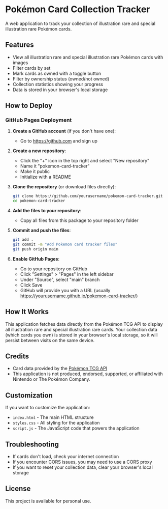 # Pokémon Card Collection Tracker

A web application to track your collection of illustration rare and special illustration rare Pokémon cards.

## Features

- View all illustration rare and special illustration rare Pokémon cards with images
- Filter cards by set
- Mark cards as owned with a toggle button
- Filter by ownership status (owned/not owned)
- Collection statistics showing your progress
- Data is stored in your browser's local storage

## How to Deploy

### GitHub Pages Deployment

1. **Create a GitHub account** (if you don't have one):
   - Go to https://github.com and sign up

2. **Create a new repository**:
   - Click the "+" icon in the top right and select "New repository"
   - Name it "pokemon-card-tracker"
   - Make it public
   - Initialize with a README

3. **Clone the repository** (or download files directly):
   ```bash
   git clone https://github.com/yourusername/pokemon-card-tracker.git
   cd pokemon-card-tracker
   ```

4. **Add the files to your repository**:
   - Copy all files from this package to your repository folder

5. **Commit and push the files**:
   ```bash
   git add .
   git commit -m "Add Pokemon card tracker files"
   git push origin main
   ```

6. **Enable GitHub Pages**:
   - Go to your repository on GitHub
   - Click "Settings" > "Pages" in the left sidebar
   - Under "Source", select "main" branch
   - Click Save
   - GitHub will provide you with a URL (usually https://yourusername.github.io/pokemon-card-tracker/)

## How It Works

This application fetches data directly from the Pokémon TCG API to display all illustration rare and special illustration rare cards. Your collection data (which cards you own) is stored in your browser's local storage, so it will persist between visits on the same device.

## Credits

- Card data provided by the [Pokémon TCG API](https://pokemontcg.io/)
- This application is not produced, endorsed, supported, or affiliated with Nintendo or The Pokémon Company.

## Customization

If you want to customize the application:

- `index.html` - The main HTML structure
- `styles.css` - All styling for the application
- `script.js` - The JavaScript code that powers the application

## Troubleshooting

- If cards don't load, check your internet connection
- If you encounter CORS issues, you may need to use a CORS proxy
- If you want to reset your collection data, clear your browser's local storage

## License

This project is available for personal use.
